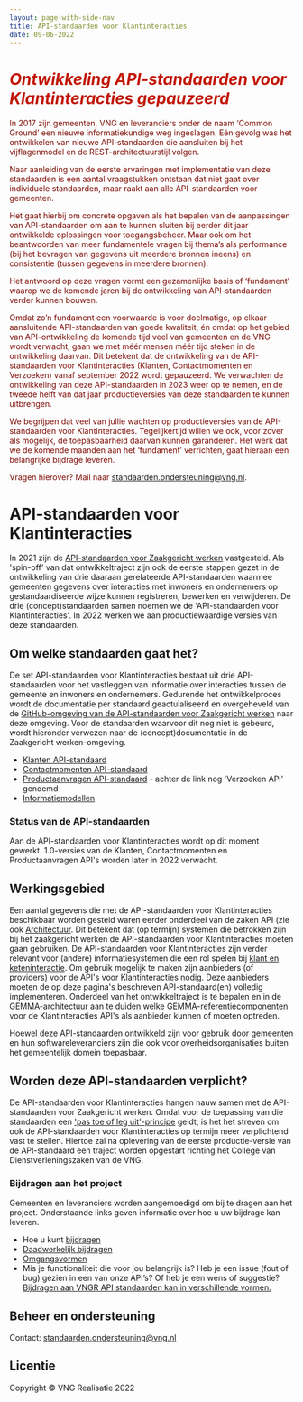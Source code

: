 ```yaml
---
layout: page-with-side-nav
title: API-standaarden voor Klantinteracties
date: 09-06-2022
---
```


# <span style="color:#C21807; font-style:italic">Ontwikkeling API-standaarden voor Klantinteracties gepauzeerd</span>

<span style="color:#7C0A02">In 2017 zijn gemeenten, VNG en leveranciers onder de naam ‘Common Ground’ een nieuwe informatiekundige weg ingeslagen. Eén gevolg was het ontwikkelen van nieuwe API-standaarden die aansluiten bij het vijflagenmodel en de REST-architectuurstijl volgen.</span>

<span style="color:#7C0A02">Naar aanleiding van de eerste ervaringen met implementatie van deze standaarden is een aantal vraagstukken ontstaan dat niet gaat over individuele standaarden, maar raakt aan alle API-standaarden voor gemeenten.</span>

<span style="color:#7C0A02">Het gaat hierbij om concrete opgaven als het bepalen van de aanpassingen van API-standaarden om aan te kunnen sluiten bij eerder dit jaar ontwikkelde oplossingen voor toegangsbeheer. Maar ook om het beantwoorden van meer fundamentele vragen bij thema’s als performance (bij het bevragen van gegevens uit meerdere bronnen ineens) en consistentie (tussen gegevens in meerdere bronnen).</span>

<span style="color:#7C0A02">Het antwoord op deze vragen vormt een gezamenlijke basis of ‘fundament’ waarop we de komende jaren bij de ontwikkeling van API-standaarden verder kunnen bouwen.</span>

<span style="color:#7C0A02">Omdat zo’n fundament een voorwaarde is voor doelmatige, op elkaar aansluitende API-standaarden van goede kwaliteit, én omdat op het gebied van API-ontwikkeling de komende tijd veel van gemeenten en de VNG wordt verwacht, gaan we met méér mensen méér tijd steken in de ontwikkeling daarvan. Dit betekent dat de ontwikkeling van de API-standaarden voor Klantinteracties (Klanten, Contactmomenten en Verzoeken) vanaf september 2022 wordt gepauzeerd. We verwachten de ontwikkeling van deze API-standaarden in 2023 weer op te nemen, en de tweede helft van dat jaar productieversies van deze standaarden te kunnen uitbrengen.</span>

<span style="color:#7C0A02">We begrijpen dat veel van jullie wachten op productieversies van de API-standaarden voor Klantinteracties. Tegelijkertijd willen we ook, voor zover als mogelijk, de toepasbaarheid daarvan kunnen garanderen. Het werk dat we de komende maanden aan het ‘fundament’ verrichten, gaat hieraan een belangrijke bijdrage leveren.</span>

<span style="color:#7C0A02">Vragen hierover? Mail naar [standaarden.ondersteuning@vng.nl](mailto:standaarden.ondersteuning@vng.nl).</span>

# API-standaarden voor Klantinteracties

In 2021 zijn de [API-standaarden voor Zaakgericht werken](https://vng-realisatie.github.io/gemma-zaken/) vastgesteld. Als 'spin-off' van dat ontwikkeltraject zijn ook de eerste stappen gezet in de ontwikkeling van drie daaraan gerelateerde API-standaarden waarmee gemeenten gegevens over interacties met inwoners en ondernemers op gestandaardiseerde wijze kunnen registreren, bewerken en verwijderen. De drie (concept)standaarden samen noemen we de 'API-standaarden voor Klantinteracties'. In 2022 werken we aan productiewaardige versies van deze standaarden.

## Om welke standaarden gaat het?
De set API-standaarden voor Klantinteracties bestaat uit drie API-standaarden voor het vastleggen van informatie over interacties tussen de gemeente en inwoners en ondernemers. Gedurende het ontwikkelproces wordt de documentatie per standaard geactulaliseerd en overgeheveld van de [GitHub-omgeving van de API-standaarden voor Zaakgericht werken](https://vng-realisatie.github.io/gemma-zaken/standaard/contactmomenten/index) naar deze omgeving. Voor de standaarden waarvoor dit nog niet is gebeurd, wordt hieronder verwezen naar de (concept)documentatie in de Zaakgericht werken-omgeving.
- [Klanten API-standaard](./api-standaarden/klanten/specificaties.md)
- [Contactmomenten API-standaard](https://vng-realisatie.github.io/gemma-zaken/standaard/contactmomenten/index)
- [Productaanvragen API-standaard](https://vng-realisatie.github.io/gemma-zaken/standaard/contactmomenten/index) - achter de link nog 'Verzoeken API' genoemd
- [Informatiemodellen](./informatiemodellen.md)

### Status van de API-standaarden

Aan de API-standaarden voor Klantinteracties wordt op dit moment gewerkt. 1.0-versies van de Klanten, Contactmomenten en Productaanvragen API's worden later in 2022 verwacht.

## Werkingsgebied

Een aantal gegevens die met de API-standaarden voor Klantinteracties beschikbaar worden gesteld waren eerder onderdeel van de zaken API (zie ook [Architectuur](./architectuur.md). Dit betekent dat (op termijn) systemen die betrokken zijn bij het zaakgericht werken de API-standaarden voor Klantinteracties moeten gaan gebruiken. De API-standaarden voor Klantinteracties zijn verder relevant voor (andere) informatiesystemen die een rol spelen bij [klant en keteninteractie](https://www.gemmaonline.nl/index.php/GEMMA2/0.9/id-1022e062-af16-4ca9-8ee8-434ebd880977). Om gebruik mogelijk te maken zijn aanbieders (of providers) voor de API's voor Klantinteracties nodig. Deze aanbieders moeten de op deze pagina's beschreven API-standaard(en) volledig implementeren. Onderdeel van het ontwikkeltraject is te bepalen en in de GEMMA-architectuur aan te duiden welke [GEMMA-referentiecomponenten](https://www.gemmaonline.nl/index.php/Overzicht_alle_referentiecomponenten) voor de Klantinteracties API's als aanbieder kunnen of moeten optreden.

Hoewel deze API-standaarden ontwikkeld zijn voor gebruik door gemeenten en hun softwareleveranciers zijn die ook voor overheidsorganisaties buiten het gemeentelijk domein toepasbaar.

## Worden deze API-standaarden verplicht?

De API-standaarden voor Klantinteracties hangen nauw samen met de API-standaarden voor Zaakgericht werken. Omdat voor de toepassing van die standaarden een ['pas toe of leg uit'-principe](https://vng.nl/brieven/standaardverklaring-per-142021-api-standaarden-voor-zaakgericht-werken) geldt, is het het streven om ook de API-standaarden voor Klantinteracties op termijn meer verplichtend vast te stellen. Hiertoe zal na oplevering van de eerste productie-versie van de API-standaard een traject worden opgestart richting het College van Dienstverleningszaken van de VNG.

### Bijdragen aan het project

Gemeenten en leveranciers worden aangemoedigd om bij te dragen aan het project. Onderstaande links geven informatie over hoe u uw bijdrage kan leveren.
- Hoe u kunt [bijdragen](https://github.com/VNG-Realisatie/Tutorial/blob/master/CONTRIBUTING.md)
- [Daadwerkelijk bijdragen](https://vng-realisatie.github.io/API-Kennisbank/docs/hoe-kun-je-bijdragen)
- [Omgangsvormen](https://github.com/VNG-Realisatie/Tutorial/blob/master/CODE_OF_CONDUCT.md)
- Mis je functionaliteit die voor jou belangrijk is? Heb je een issue (fout of bug) gezien in een van onze API’s? Of heb je een wens of suggestie? [Bijdragen aan VNGR API standaarden kan in verschillende vormen.](https://vng-realisatie.github.io/API-Kennisbank/docs/hoe-kun-je-bijdragen)

## Beheer en ondersteuning

Contact: [standaarden.ondersteuning@vng.nl](mailto:standaarden.ondersteuning@vng.nl)

## Licentie

Copyright &copy; VNG Realisatie 2022
